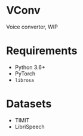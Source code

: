 # VConv

Voice converter, WIP

# Requirements

* Python 3.6+
* PyTorch
* `librosa`

# Datasets

* TIMIT
* LibriSpeech
